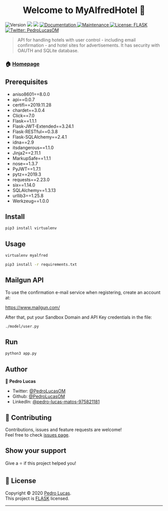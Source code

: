 <h1 align="center">Welcome to MyAlfredHotel 👋</h1>
<p>
  <img alt="Version" src="https://img.shields.io/badge/version-1.0.0-blue.svg?cacheSeconds=2592000" />
  <img src="https://img.shields.io/badge/Flask-1.1.1-blue.svg" />
  <img src="https://img.shields.io/badge/FlaskRESTful-0.3.8-blue.svg" />
  <a href="https://github.com/PedroLucasOM/MyAlfredHotel#readme" target="_blank">
    <img alt="Documentation" src="https://img.shields.io/badge/documentation-yes-brightgreen.svg" />
  </a>
  <a href="https://github.com/kefranabg/readme-md-generator/graphs/commit-activity" target="_blank">
    <img alt="Maintenance" src="https://img.shields.io/badge/Maintained%3F-yes-green.svg" />
  </a>
  <a href="https://github.com/PedroLucasOM/MyAlfredHotel/blob/master/LICENSE.rst" target="_blank">
    <img alt="License: FLASK" src="https://img.shields.io/github/license/PedroLucasOM/MyAlfredHotel" />
  </a>
  <a href="https://twitter.com/PedroLucasOM" target="_blank">
    <img alt="Twitter: PedroLucasOM" src="https://img.shields.io/twitter/follow/PedroLucasOM.svg?style=social" />
  </a>
</p>

> API for handling hotels with user control - including email confirmation - and hotel sites for advertisements. It has security with OAUTH and SQLite database.

### 🏠 [Homepage](https://github.com/PedroLucasOM/MyAlfredHotel)

## Prerequisites

- aniso8601==8.0.0
- api==0.0.7
- certifi==2019.11.28
- chardet==3.0.4
- Click==7.0
- Flask==1.1.1
- Flask-JWT-Extended==3.24.1
- Flask-RESTful==0.3.8
- Flask-SQLAlchemy==2.4.1
- idna==2.9
- itsdangerous==1.1.0
- Jinja2==2.11.1
- MarkupSafe==1.1.1
- nose==1.3.7
- PyJWT==1.7.1
- pytz==2019.3
- requests==2.23.0
- six==1.14.0
- SQLAlchemy==1.3.13
- urllib3==1.25.8
- Werkzeug==1.0.0

## Install

```sh
pip3 install virtualenv
```

## Usage

```sh
virtualenv myalfred
```

```sh
pip3 install -r requirements.txt
```

## Mailgun API

To use the confirmation e-mail service when registering, create an account at:

https://www.mailgun.com/

After that, put your Sandbox Domain and API Key credentials in the file:

```sh
./model/user.py
```

## Run

```sh
python3 app.py
```

## Author

👤 **Pedro Lucas**

* Twitter: [@PedroLucasOM](https://twitter.com/PedroLucasOM)
* Github: [@PedroLucasOM](https://github.com/PedroLucasOM)
* LinkedIn: [@pedro-lucas-matos-975821181](https://linkedin.com/in/pedro-lucas-matos-975821181)

## 🤝 Contributing

Contributions, issues and feature requests are welcome!<br />Feel free to check [issues page](https://github.com/PedroLucasOM/MyAlfredHotel/issues). 

## Show your support

Give a ⭐️ if this project helped you!

## 📝 License

Copyright © 2020 [Pedro Lucas](https://github.com/PedroLucasOM).<br />
This project is [FLASK](https://github.com/PedroLucasOM/MyAlfredHotel/blob/master/LICENSE.rst) licensed.

***
